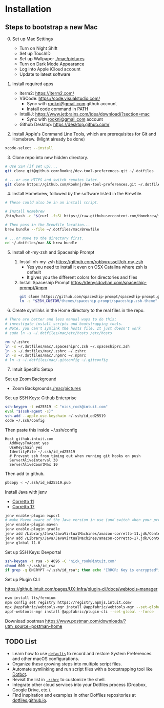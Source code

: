 # Installation

## Steps to bootstrap a new Mac
0. Set up Mac Settings
    - Turn on Night Shift
    - Set up TouchID
    - Set up Wallpaper [./mac/pictures](./mac/pictures)
    - Turn on Dark Mode Appearance
    - Log into Apple iCloud account
    - Update to latest software

1. Install required apps

    - Iterm2: https://iterm2.com/
    - VSCode: https://code.visualstudio.com/
        - Sync with rooknj@gmail.com github account 
        - Install code command in PATH
    - IntelliJ: https://www.jetbrains.com/idea/download/?section=mac
        - Sync with rooknj@gmail.com account 
    - Github Desktop: https://desktop.github.com/

2. Install Apple's Command Line Tools, which are prerequisites for Git and Homebrew. (Might already be done)

```zsh
xcode-select --install
```


3. Clone repo into new hidden directory.

```zsh
# Use SSH (if set up)...
git clone git@github.com:Rooknj/dev-tool-preferences.git ~/.dotfiles

# ...or use HTTPS and switch remotes later.
git clone https://github.com/Rooknj/dev-tool-preferences.git ~/.dotfiles
```

4. Install Homebrew, followed by the software listed in the Brewfile.

```zsh
# These could also be in an install script.

# Install Homebrew
/bin/bash -c "$(curl -fsSL https://raw.githubusercontent.com/Homebrew/install/HEAD/install.sh)"

# Then pass in the Brewfile location...
brew bundle --file ~/.dotfiles/mac/Brewfile

# ...or move to the directory first.
cd ~/.dotfiles/mac && brew bundle
```

5. Install oh-my-zsh and Spaceship Prompt
    1. Install oh-my-zsh https://github.com/robbyrussell/oh-my-zsh
        - Yes you need to install it even on OSX Catalina where zsh is default
        - It gives you the different colors for directories and files
    2. Install Spaceship Prompt https://denysdovhan.com/spaceship-prompt/#npm
        ```zsh
        git clone https://github.com/spaceship-prompt/spaceship-prompt.git "$ZSH_CUSTOM/themes/spaceship-prompt" --depth=1
        ln -s "$ZSH_CUSTOM/themes/spaceship-prompt/spaceship.zsh-theme" "$ZSH_CUSTOM/themes/spaceship.zsh-theme"
        ```

6. Create symlinks in the Home directory to the real files in the repo.

```zsh
# There are better and less manual ways to do this;
# investigate install scripts and bootstrapping tools.
# Note, you can't symlink the hosts file. It just doesn't work
# sudo ln -s ~/.dotfiles/mac/etc/hosts /etc/hosts

rm ~/.zshrc
ln -s ~/.dotfiles/mac/.spaceshiprc.zsh ~/.spaceshiprc.zsh
ln -s ~/.dotfiles/mac/.zshrc ~/.zshrc
ln -s ~/.dotfiles/mac/.npmrc ~/.npmrc
# ln -s ~/.dotfiles/mac/.gitconfig ~/.gitconfig
```

7. Intuit Specific Setup

Set up Zoom Background
- Zoom Backgrounds[./mac/pictures](./mac/pictures)


Set up SSH Keys: Github Enterprise
```zsh
ssh-keygen -t ed25519 -C "nick_rook@intuit.com"
eval "$(ssh-agent -s)"
ssh-add --apple-use-keychain ~/.ssh/id_ed25519
code ~/.ssh/config
```
Then paste this inside ~/.ssh/config
```
Host github.intuit.com
  AddKeysToAgent yes
  UseKeychain yes
  IdentityFile ~/.ssh/id_ed25519
  # Prevent ssh from timing out when running git hooks on push
  ServerAliveInterval 30
  ServerAliveCountMax 10
```

Then add to github.

```zsh
pbcopy < ~/.ssh/id_ed25519.pub
```

Install Java with jenv
  - [Corretto 11](https://docs.aws.amazon.com/corretto/latest/corretto-11-ug/downloads-list.html)
  - [Corretto 17](https://docs.aws.amazon.com/corretto/latest/corretto-17-ug/downloads-list.html)

```zsh
jenv enable-plugin export
# make Maven aware of the Java version in use (and switch when your project does)
jenv enable-plugin maven
jenv enable-plugin gradle
jenv add /Library/Java/JavaVirtualMachines/amazon-corretto-11.jdk/Contents/Home
jenv add /Library/Java/JavaVirtualMachines/amazon-corretto-17.jdk/Contents/Home
jenv global 11.0
```


Set up SSH Keys: Devportal
```zsh
ssh-keygen -t rsa -b 4096 -C "nick_rook@intuit.com"
chmod 600 ~/.ssh/id_rsa
if grep -q ENCRYPT ~/.ssh/id_rsa*; then echo "ERROR: Key is encrypted"; else echo "Key is good."; fi
```

Set up Plugin CLI

https://github.intuit.com/pages/UX-Infra/plugin-cli/docs/webtools-manager
```zsh
nvm install lts/fermium
npm config set registry https://registry.npmjs.intuit.com/
npx @appfabric/webtools-mgr install @appfabric/webtools-mgr --set-global --force
appf-webtools-mgr install @appfabric/plugin-cli --set-global --force
```

Download postman
https://www.postman.com/downloads/?utm_source=postman-home



## TODO List

- Learn how to use [`defaults`](https://macos-defaults.com/#%F0%9F%99%8B-what-s-a-defaults-command) to record and restore System Preferences and other macOS configurations.
- Organize these growing steps into multiple script files.
- Automate symlinking and run script files with a bootstrapping tool like [Dotbot](https://github.com/anishathalye/dotbot).
- Revisit the list in [`.zshrc`](.zshrc) to customize the shell.
- Integrate other cloud services into your Dotfiles process (Dropbox, Google Drive, etc.).
- Find inspiration and examples in other Doffiles repositories at [dotfiles.github.io](https://dotfiles.github.io/).
